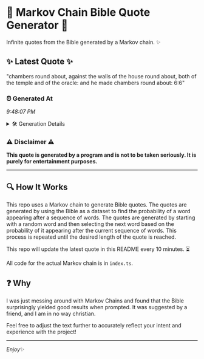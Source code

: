 # 📖 Markov Chain Bible Quote Generator 📖

Infinite quotes from the Bible generated by a Markov chain. ✨

## ✨ Latest Quote ✨
"chambers round about, against the walls of the house round about, both of the temple and of the oracle: and he made chambers round about: 6:6"

### ⏰ Generated At
*9:48:07 PM*

<details>
    <summary>🛠️ Generation Details</summary>
    <p>
        <strong>🌱 Seed:</strong> chambers<br>
        <strong>🔄 Iterations:</strong> 25<br>
        <strong>📜 Context History:</strong><br>[ chambers ]: round<br>[ chambers, round ]: about,<br>[ chambers, round, about, ]: against<br>[ chambers, round, about,, against ]: the<br>[ chambers, round, about,, against, the ]: walls<br>[ chambers, round, about,, against, the, walls ]: of<br>[ round, about,, against, the, walls, of ]: the<br>[ about,, against, the, walls, of, the ]: house<br>[ against, the, walls, of, the, house ]: round<br>[ the, walls, of, the, house, round ]: about,<br>[ walls, of, the, house, round, about, ]: both<br>[ of, the, house, round, about,, both ]: of<br>[ the, house, round, about,, both, of ]: the<br>[ house, round, about,, both, of, the ]: temple<br>[ round, about,, both, of, the, temple ]: and<br>[ about,, both, of, the, temple, and ]: of<br>[ both, of, the, temple, and, of ]: the<br>[ of, the, temple, and, of, the ]: oracle:<br>[ the, temple, and, of, the, oracle: ]: and<br>[ temple, and, of, the, oracle:, and ]: he<br>[ and, of, the, oracle:, and, he ]: made<br>[ of, the, oracle:, and, he, made ]: chambers<br>[ the, oracle:, and, he, made, chambers ]: round<br>[ oracle:, and, he, made, chambers, round ]: about:<br>[ and, he, made, chambers, round, about: ]: 6:6<br>
    </p>
</details>

### ⚠️ Disclaimer ⚠️
**This quote is generated by a program and is not to be taken seriously. It is purely for entertainment purposes.**

---

## 🔍 How It Works

This repo uses a Markov chain to generate Bible quotes. The quotes are generated by using the Bible as a dataset to find the probability of a word appearing after a sequence of words. The quotes are generated by starting with a random word and then selecting the next word based on the probability of it appearing after the current sequence of words. This process is repeated until the desired length of the quote is reached.

This repo will update the latest quote in this README every 10 minutes. ⏳

All code for the actual Markov chain is in `index.ts`.

## ❓ Why

I was just messing around with Markov Chains and found that the Bible surprisingly yielded good results when prompted. 
It was suggested by a friend, and I am in no way christian.

Feel free to adjust the text further to accurately reflect your intent and experience with the project!

---

*Enjoy*✨
